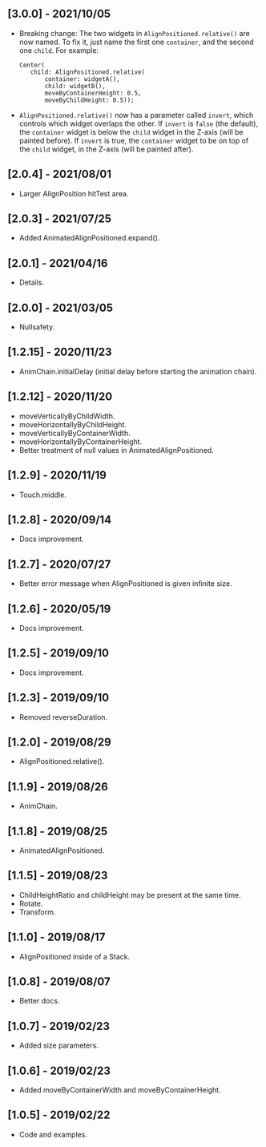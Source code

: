 ## [3.0.0] - 2021/10/05

* Breaking change: The two widgets in `AlignPositioned.relative()` are now named. To fix it, just
  name the first one `container`, and the second one `child`. For example:

  ```
  Center(
     child: AlignPositioned.relative(
         container: widgetA(),
         child: widgetB(),
         moveByContainerHeight: 0.5,
         moveByChildHeight: 0.5));
  ```

* `AlignPositioned.relative()` now has a parameter called `invert`, which controls which widget
  overlaps the other. If `invert` is `false` (the default), the `container` widget is below
  the `child` widget in the Z-axis (will be painted before). If `invert` is true, the `container`
  widget to be on top of the `child` widget, in the Z-axis (will be painted after).

## [2.0.4] - 2021/08/01

* Larger AlignPosition hitTest area.

## [2.0.3] - 2021/07/25

* Added AnimatedAlignPositioned.expand().

## [2.0.1] - 2021/04/16

* Details.

## [2.0.0] - 2021/03/05

* Nullsafety.

## [1.2.15] - 2020/11/23

* AnimChain.initialDelay (initial delay before starting the animation chain).

## [1.2.12] - 2020/11/20

* moveVerticallyByChildWidth.
* moveHorizontallyByChildHeight.
* moveVerticallyByContainerWidth.
* moveHorizontallyByContainerHeight.
* Better treatment of null values in AnimatedAlignPositioned.

## [1.2.9] - 2020/11/19

* Touch.middle.

## [1.2.8] - 2020/09/14

* Docs improvement.

## [1.2.7] - 2020/07/27

* Better error message when AlignPositioned is given infinite size.

## [1.2.6] - 2020/05/19

* Docs improvement.

## [1.2.5] - 2019/09/10

* Docs improvement.

## [1.2.3] - 2019/09/10

* Removed reverseDuration.

## [1.2.0] - 2019/08/29

* AlignPositioned.relative().

## [1.1.9] - 2019/08/26

* AnimChain.

## [1.1.8] - 2019/08/25

* AnimatedAlignPositioned.

## [1.1.5] - 2019/08/23

* ChildHeightRatio and childHeight may be present at the same time.
* Rotate.
* Transform.

## [1.1.0] - 2019/08/17

* AlignPositioned inside of a Stack.

## [1.0.8] - 2019/08/07

* Better docs.

## [1.0.7] - 2019/02/23

* Added size parameters.

## [1.0.6] - 2019/02/23

* Added moveByContainerWidth and moveByContainerHeight.

## [1.0.5] - 2019/02/22

* Code and examples.



